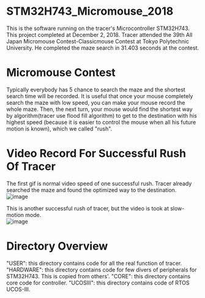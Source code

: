 # STM32H743_Micromouse_2018
  This is the software running on the tracer's Microcontroller STM32H743. This project completed at December 2, 2018. Tracer attended the 39th All Japan Micromouse Contest-Classicmouse Contest at Tokyo Polytechnic University. He completed the maze search in 31.403 seconds at the contest.
# Micromouse Contest
  Typically everybody has 5 chance to search the maze and the shortest search time will be recorded. It is useful that once your mouse completely search the maze with low speed, you can make your mouse record the whole maze. Then, the next turn, your mouse would find the shortest way by algorithm(tracer use flood fill algorithm) to get to the destination with his highest speed (because it is easier to control the mouse when all his future motion is known), which we called "rush".
# Video Record For Successful Rush Of Tracer
  The first gif is normal video speed of one successful rush. Tracer already searched the maze and found the optimized way to the destination.  
![image](https://github.com/ZivFung/STM32H743_Micromouse_2018/blob/master/Rush.gif)  
	
  This is another successful rush of tracer, but the video is took at slow-motion mode.  
![image](https://github.com/ZivFung/STM32H743_Micromouse_2018/blob/master/Rush_slowMotion.gif)  
# Directory Overview
"USER": this directory contains code for all the real function of tracer.
"HARDWARE": this directory contains code for few divers of peripherals for STM32H743. This is copied from others'.
"CORE": this directory contains core code for controller.
"UCOSIII": this directory contains code of RTOS UCOS-III.



